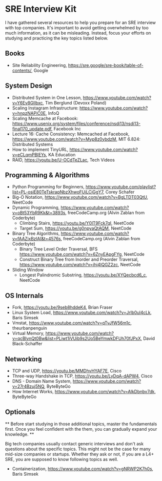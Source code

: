 # SRE Interview Kit

I have gathered several resources to help you prepare for an SRE interview with top companies. It's important to avoid getting overwhelmed by too much information, as it can be misleading. Instead, focus your efforts on studying and practicing the key topics listed below.

## Books

* Site Reliability Engineering, https://sre.google/sre-book/table-of-contents/, Google

## System Design
* Distributed System in One Lesson, https://www.youtube.com/watch?v=Y6Ev8GIlbxc, Tim Berglund (Devoxx Poland)
* Scaling Instagram Infrastructure: https://www.youtube.com/watch?v=hnpzNAPiC0E, InfoQ
* Scaling Memcache at Facebook: https://www.usenix.org/system/files/conference/nsdi13/nsdi13-final170_update.pdf, Facebook Inc
* Lecture 16: Cache Consistency: Memcached at Facebook, https://www.youtube.com/watch?v=Myp8z0ybdzM, MIT 6.824: Distributed Systems
* How to implement TinyURL, https://www.youtube.com/watch?v=eCLqmPBIEYs, KA Education
* RAID, https://youtu.be/U-OCdTeZLac, Tech Videos

## Programming & Algorithms
* Python Programming for Beginners, https://www.youtube.com/playlist?list=PL-osiE80TeTskrapNbzXhwoFUiLCjGgY7, Corey Schafer
* Big-O Notation, https://www.youtube.com/watch?v=BgLTDT03QtU, NeetCode
* Dynamic Programming, https://www.youtube.com/watch?v=oBt53YbR9Kk&t=3893s, freeCodeCamp.org (Alvin Zablan from Coderbyte)
  - Climbing Stairs, https://youtu.be/Y0lT9Fck7qI, NeetCode
  - Target Sum, https://youtu.be/g0npyaQtAQM, NeetCode
* Binary Tree Algorithms, https://www.youtube.com/watch?v=fAAZixBzIAI&t=4576s, freeCodeCamp.org (Alvin Zablan from Coderbyte)
  - Binary Tree Level Order Traversal, BFS https://www.youtube.com/watch?v=6ZnyEApgFYg, NeetCode
  - Construct Binary Tree from Inorder and Preorder Traversal, https://www.youtube.com/watch?v=ihj4IQGZ2zc, NeetCode
* Sliding Window
  - Longest Palindromic Substring, https://youtu.be/XYQecbcd6_c, NeetCode

## OS Internals
* Fork, https://youtu.be/9seb8hddeK4, Brian Fraser
* Linux System Load, https://www.youtube.com/watch?v=JrIb0ul4cLk, Baris Simsek
* Vmstat, https://www.youtube.com/watch?v=qTvJfW56m1c, theurbanpenguin
* Virtual Memory, https://www.youtube.com/watch?v=qcBIvnQt0Bw&list=PLiwt1iVUib9s2Uo5BeYmwkDFUh70fJPxX, David Black-Schaffer

## Networking

* TCP and UDP, https://youtu.be/MMDhvHYAF7E, Cisco
* Three-way Handshake in TCP, https://youtu.be/LyDqA-dAPW4, Cisco
* DNS - Domain Name System, https://www.youtube.com/watch?v=27r4Bzuj5NQ, ByteByteGo
* How Internet Works, https://www.youtube.com/watch?v=AlkDbnbv7dk, ByteByteGo

## Optionals

** Before start studying in those additional topics, master the fundamentals first. Once you feel confident with the them, you can gradually expand your knowledge. **

Big tech companies usually contact generic interviews and don't ask questions about the specific topics. This might not be the case for many mid-size companies or startups. Whether they ask or not, if you are a L4+ SRE, you are supposed to know following topics as well.

* Containerization, https://www.youtube.com/watch?v=gNRWP2K7h0s, Baris Simsek
